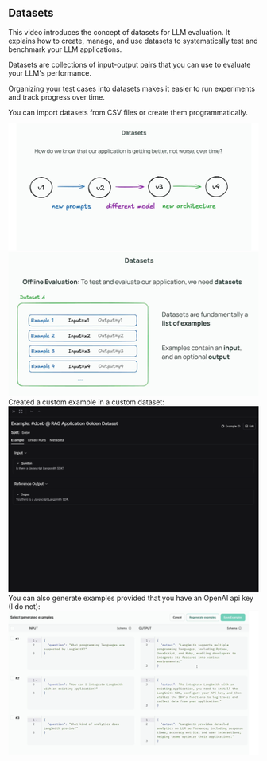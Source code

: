 ## Datasets

This video introduces the concept of datasets for LLM evaluation. It explains how to create, manage, and use datasets to systematically test and benchmark your LLM applications.

Datasets are collections of input-output pairs that you can use to evaluate your LLM's performance.

Organizing your test cases into datasets makes it easier to run experiments and track progress over time.

You can import datasets from CSV files or create them programmatically.

![img_1](img_1.png)
![img_2](img_2.png)
Created a custom example in a custom dataset:
![img_3](img_3.png)
You can also generate examples provided that you have an OpenAI api key (I do not):
![img_4](img_4.png)